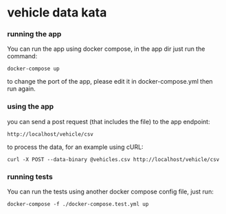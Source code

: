 # vehicle data kata

### running the app

You can run the app using docker compose, in the app dir just run the command:

```
docker-compose up
```

to change the port of the app, please edit it in docker-compose.yml then run again.

### using the app

you can send a post request (that includes the file) to the app endpoint:

`http://localhost/vehicle/csv`

to process the data, for an example using cURL:

```
curl -X POST --data-binary @vehicles.csv http://localhost/vehicle/csv
```

### running tests

You can run the tests using another docker compose config file, just run:

```
docker-compose -f ./docker-compose.test.yml up
```
